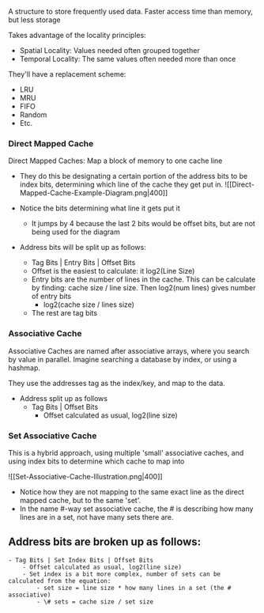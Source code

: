 

A structure to store frequently used data. Faster access time than memory, but less storage

Takes advantage of the locality principles:
- Spatial Locality: Values needed often grouped together
- Temporal Locality: The same values often needed more than once

They'll have a replacement scheme: 
- LRU
- MRU
- FIFO
- Random
- Etc.

### Direct Mapped Cache
Direct Mapped Caches: Map a block of memory to one cache line
- They do this be designating a certain portion of the address bits to be index bits, determining which line of the cache they get put in.
![[Direct-Mapped-Cache-Example-Diagram.png|400]]
- Notice the bits determining what line it gets put it 
	- It jumps by 4 because the last 2 bits would be offset bits, but are not being used for the diagram

- Address bits will be split up as follows:
	- Tag Bits | Entry Bits | Offset Bits
	- Offset is the easiest to calculate: it log2(Line Size)
	- Entry bits are the number of lines in the cache. This can be calculate by finding: cache size / line size. Then log2(num lines) gives number of entry bits
		- log2(cache size / lines size)
	- The rest are tag bits

### Associative Cache
Associative Caches are named after associative arrays, where you search by value in parallel. Imagine searching a database by index, or using a hashmap.

They use the addresses tag as the index/key, and map to the data. 
- Address split up as follows
	- Tag Bits | Offset Bits
		- Offset calculated as usual, log2(line size)


### Set Associative Cache
This is a hybrid approach, using multiple 'small' associative caches, and using index bits to determine which cache to map into

![[Set-Associative-Cache-lllustration.png|400]]
- Notice how they are not mapping to the same exact line as the direct mapped cache, but to the same 'set'.
- In the name \#-way set associative cache, the # is describing how many lines are in a set, not have many sets there are. 

Address bits are broken up as follows:
- 
	- Tag Bits | Set Index Bits | Offset Bits
		- Offset calculated as usual, log2(line size)
		- Set index is a bit more complex, number of sets can be calculated from the equation:
			- set size = line size * how many lines in a set (the # associative)
			- \# sets = cache size / set size

